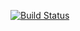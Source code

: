 [![Build Status](https://travis-ci.com/NiceWone/betback.svg?branch=master)](https://travis-ci.com/NiceWone/betback)